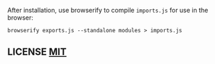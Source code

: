 After installation, use browserify to compile `imports.js` for use in the browser:
```
browserify exports.js --standalone modules > imports.js
```

## LICENSE [MIT](LICENSE)
